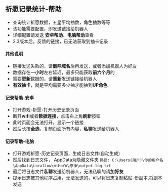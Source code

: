 ## 祈愿记录统计-帮助
- 查询统计祈愿数据，五星平均抽数，角色抽数等等
- 该功能需要配置，即发送链接给机器人
- 详细配置请发送 **安卓帮助**、**电脑帮助**查看
- 2.3版本后，反馈的链接，已无法获取到抽卡记录

#### 其他说明
- 链接发送失败的，请**删除域名**后再发送，或者添加机器人为好友
- 数据存在**一小时**左右延迟，最多只能获取**前六个月**的
- 需要**更新**数据的，请**重新**发送链接给机器人
- **有效抽卡**，就是平均需要多少抽才能抽到**UP角色**

#### 记录帮助-安卓
- 打开游戏-祈愿-打开历史记录页面
- 断开**wifi**或者**数据连接**，点击右上角**刷新**按钮
- 此时页面会无法打开，显示一个链接
- 然后长按**全选**，复制页面所有内容，**私聊**发送给机器人

#### 记录帮助-电脑
- 打开游戏祈愿-历史记录页面，生成日志文件(自动生成)
- 然后找到日志文件， AppData为隐藏文件夹
`路径: C:\Users(用户)\你的用户名\AppData\LocalLow\miHoYo\原神\output.log.txt`
- 最后将日志文件**私聊**发送给机器人，无法私聊的请**加好友**
- 提示日志被其他程序占用，无法发送的，可以将日志复制粘贴-份副本,将副本发送
